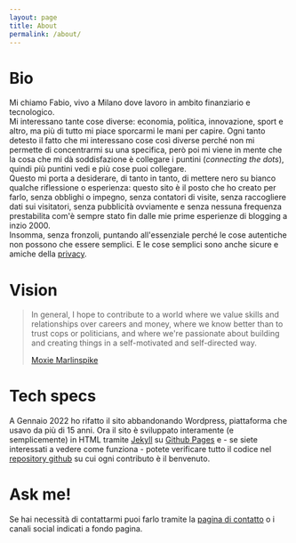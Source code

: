 ```yaml
---
layout: page
title: About
permalink: /about/
---
```

# Bio
Mi chiamo Fabio, vivo a Milano dove lavoro in ambito finanziario e tecnologico. \
Mi interessano tante cose diverse: economia, politica, innovazione, sport e altro, ma più di tutto mi piace sporcarmi le mani per capire. Ogni tanto detesto il fatto che mi interessano cose così diverse perché non mi permette di concentrarmi su una specifica, però poi mi viene in mente che la cosa che mi dà soddisfazione è collegare i puntini (_connecting the dots_), quindi più puntini vedi e più cose puoi collegare. \
Questo mi porta a desiderare, di tanto in tanto, di mettere nero su bianco qualche riflessione o esperienza: questo sito è il posto che ho creato per farlo, senza obblighi o impegno, senza contatori di visite, senza raccogliere dati sui visitatori, senza pubblicità ovviamente e senza nessuna frequenza prestabilita com'è sempre stato fin dalle mie prime esperienze di blogging a inzio 2000. \
Insomma, senza fronzoli, puntando all'essenziale perché le cose autentiche non possono che essere semplici. E le cose semplici sono anche sicure e amiche della [privacy](/policy).   

# Vision
> In general, I hope to contribute to a world where we value skills and relationships over careers and money, where we know better than to trust cops or politicians, and where we're passionate about building and creating things in a self-motivated and self-directed way.
>
> [Moxie Marlinspike](https://moxie.org/)

# Tech specs
A Gennaio 2022 ho rifatto il sito abbandonando Wordpress, piattaforma che usavo da più di 15 anni. Ora il sito è sviluppato interamente (e semplicemente) in HTML tramite [Jekyll](https://jekyllrb.com/) su [Github Pages](https://pages.github.com/) e - se siete interessati a vedere come funziona - potete verificare tutto il codice nel [repository github](https://www.github.com/fabiolucidi/fabiolucidi.github.io) su cui ogni contributo è il benvenuto.

# Ask me!
Se hai necessità di contattarmi puoi farlo tramite la [pagina di contatto](/contact) o i canali social indicati a fondo pagina.
